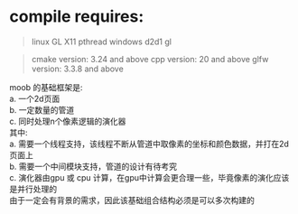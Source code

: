 # compile requires:
> linux
>   GL X11 pthread
> windows
>   d2d1 gl

> cmake version: 
    3.24 and above
> cpp version:
    20 and above
> glfw version:
    3.3.8 and above

moob 的基础框架是:  
    a. 一个2d页面  
    b. 一定数量的管道  
    c. 同时处理n个像素逻辑的演化器  
其中:  
    a. 需要一个线程支持，该线程不断从管道中取像素的坐标和颜色数据，并打在2d页面上  
    b. 需要一个中间模块支持，管道的设计有待考究  
    c. 演化器由gpu 或 cpu 计算，在gpu中计算会更合理一些，毕竟像素的演化应该是并行处理的  
由于一定会有背景的需求，因此该基础组合结构必须是可以多次构建的  